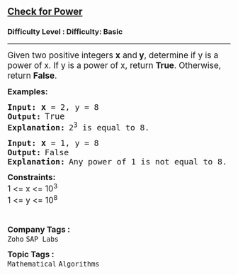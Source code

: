 <h2><a href="https://www.geeksforgeeks.org/problems/check-if-a-number-is-power-of-another-number5442/1?page=2&company=SAP%20Labs&sortBy=submissions">Check for Power</a></h2><h3>Difficulty Level : Difficulty: Basic</h3><hr><div class="problems_problem_content__Xm_eO"><p><span style="font-size: 14pt;">Given two positive integers <strong>x</strong> and<strong> y</strong>, determine if y is a power of<strong> </strong>x. If y is a power of x, return <strong>True</strong>. Otherwise, return <strong>False</strong>.</span></p>
<p><strong><span style="font-size: 18px;">Examples:</span></strong></p>
<pre><span style="font-size: 18px;"><strong><span style="font-size: 18px;">Input:</span> <span style="font-size: 14pt;">x</span></strong></span><span style="font-size: 18px;"> = 2, y = 8</span>
<strong><span style="font-size: 18px;">Output:</span> </strong><span style="font-size: 14pt;">True</span> <br><strong><span style="font-size: 18px;">Explanation:</span> </strong><span style="font-size: 18px;">2<sup>3</sup> is equal to 8.</span></pre>
<pre><strong><span style="font-size: 18px;">Input:</span><span style="font-size: 18px;"> <span style="font-size: 14pt;">x</span></span></strong><span style="font-size: 18px;"> = 1, y = 8</span>
<strong><span style="font-size: 18px;">Output:</span> </strong><span style="font-size: 18px;">False</span>
<strong><span style="font-size: 18px;">Explanation:</span> </strong><span style="font-size: 18px;">Any power of 1 is not </span><span style="font-size: 18px;">equal to 8.</span></pre>
<p><span style="font-size: 18px;"><strong>Constraints:&nbsp;</strong><br>1 &lt;= x &lt;= 10<sup>3</sup><br>1 &lt;= y &lt;= 10<sup>8</sup></span></p>
<p>&nbsp;</p></div><p><span style=font-size:18px><strong>Company Tags : </strong><br><code>Zoho</code>&nbsp;<code>SAP Labs</code>&nbsp;<br><p><span style=font-size:18px><strong>Topic Tags : </strong><br><code>Mathematical</code>&nbsp;<code>Algorithms</code>&nbsp;